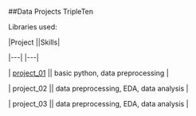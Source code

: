 ##Data Projects TripleTen 

Libraries used: 

|Project ||Skills|

|---| |---|

| [project_01](https://github.com/L7-design/Data_projects_TripleTen/tree/main/project_01) || basic python, data preprocessing |

| project_02 || data preprocessing, EDA, data analysis |

| project_03 || data preprocessing, EDA, data analysis |

